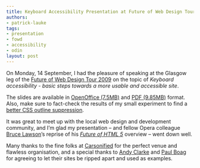 ```yaml
---
title: Keyboard Accessibility Presentation at Future of Web Design Tour 2009 in Glasgow
authors:
- patrick-lauke
tags:
- presentation
- fowd
- accessibility
- odin
layout: post
---
```

<p>On Monday, 14 September, I had the pleasure of speaking at the Glasgow leg of the <a href="http://events.carsonified.com/fowd/2009/tour/">Future of Web Design Tour 2009</a> on the topic of <cite>Keyboard accessibility - basic steps towards a more usable and accessible site</cite>.</p>
<p>The slides are available in <a href="http://people.opera.com/patrickl/presentations/FOWD_14.09.2009/FOWD_14.09.2009.odp">OpenOffice (7.5MB)</a> and <a href="http://people.opera.com/patrickl/presentations/FOWD_14.09.2009/FOWD_14.09.2009.pdf">PDF (9.85MB)</a> format. Also, make sure to fact-check the results of my small experiment to find a <a href="http://people.opera.com/patrickl/experiments/keyboard/test">better CSS outline suppression</a>.</p>
<p>It was great to meet up with the local web design and development community, and I’m glad my presentation – and fellow Opera colleague <a href="http://www.brucelawson.co.uk">Bruce Lawson</a>’s reprise of his <a href="http://www.brucelawson.co.uk/2009/future-of-web-design-glasgow/"><cite>Future of HTML 5</cite></a> overview – went down well.</p>
<p>Many thanks to the fine folks at <a href="http://carsonified.com">Carsonified</a> for the perfect venue and flawless organisation, and a special thanks to <a href="http://forabeautifulweb.com">Andy Clarke</a> and <a href="http://boagworld.com">Paul Boag</a> for agreeing to let their sites be ripped apart and used as examples.</p>
